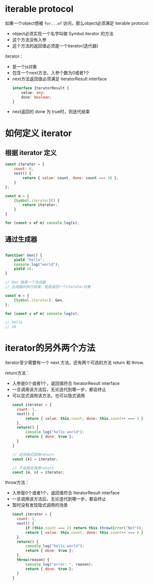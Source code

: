 # iterable protocol
如果一个object想被 `for...of` 访问，那么object必须满足 iterable protocol:
* object必须实现一个名字叫做 Symbol.iterator 的方法
* 这个方法没有入参
* 这个方法的返回值必须是一个iterator(迭代器)

iterator：
* 是一个js对象
* 包含一个next方法，入参个数为0或者1个
* next方法返回值必须满足 iteratorResult interface
    ```ts 
    interface IteratorResult {
        value: any;
        done: boolean;
    }
    ```
* next返回的 done 为 true时，则迭代结束


# 如何定义 iterator 
## 根据 iterator 定义
```js 
const iterator = {
    count: 0,
    next() {
        return { value: count, done: count === 10 };
    }
};

const m = {
    [Symbol.iterator]() {
        return iterator;
    }
}

for (const v of m) console.log(v);
```

## 通过生成器
```js 

function* Gen() {
    yield "hello";
    console.log("world");
    yield 10;
}

// Gen 就是一个生成器
// 生成器的执行结果，就是返回一个iterator对象

const m = {
    [Symbol.iterator]: Gen,
};

for (const v of m) console.log(v);

// hello
// 10
```

# iterator的另外两个方法
iterator至少需要有一个 next 方法，还有两个可选的方法 return 和 throw.

return方法：
* 入参是0个或者1个，返回值符合 IteratorResult interface 
* 一旦调用该方法后，无论迭代到哪一步，都会终止
* 可以显式调用该方法，也可以隐式调用
  ```js 
  const iterator = {
    count: 1,
    next() {
        return { value: this.count, done: this.count++ === 3 }
    },
    return() {
        console.log("hello world");
        return { done: true };
    }
  }

  // 这将隐式调用return
  const [k] = iterator;

  // 不会隐式调用return
  const [m, n] = iterator;
  ```

throw方法：
* 入参是0个或者1个，返回值符合 IteratorResult interface 
* 一旦调用该方法后，无论迭代到哪一步，都会终止
* 暂时没有发现隐式调用的场景
  ```js 
  const iterator = {
    count: 1,
    next() {
        if (this.count === 2) return this.throw(Error("Not"));
        return { value: this.count, done: this.count++ === 3 }
    },
    return() {
        console.log("hello world");
        return { done: true };
    },
    throw(reason) {
        console.log("error: ", reason);
        return { done: true };
    }
  }
  ```